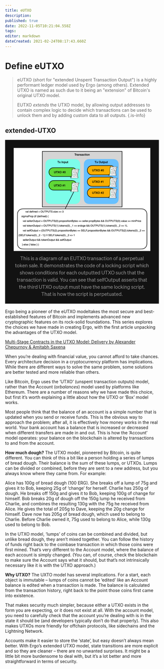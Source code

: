 ```yaml
---
title: eUTXO
description: 
published: true
date: 2022-11-05T10:21:04.558Z
tags: 
editor: markdown
dateCreated: 2021-02-24T08:17:43.660Z
---
```


# Define eUTXO

> eUTXO (short for "extended Unspent Transaction Output") is a highly performant ledger model used by Ergo (among others). Extended UTXO is named as such due to it being an "extension" of Bitcoin's original UTXO model.
>
>
>
> EUTXO *extends* the UTXO model, by allowing output addresses to contain complex logic to decide which transactions can be used to unlock them and by adding custom data to all outputs.
{.is-info}


## extended-UTXO 

![screenshot_20221105-013919-449.png](/screenshot_20221105-013919-449.png) 


Ergo being a pioneer of the eUTXO modeltakes the most secure and best-established features of Bitcoin and implements advanced new cryptographic features on its rock-solid foundations. This series explores the choices we have made in creating Ergo, with the first article unpacking the advantages of the UTXO model.

[Multi-Stage Contracts in the UTXO Model: Delivery by Alexander Chepurnoy & Amitabh Saxena](https://www.youtube.com/watch?v=g3FlM_WOwBU)

When you’re dealing with financial value, you cannot afford to take chances. Every architecture decision in a cryptocurrency platform has implications. While there are different ways to solve the same problem, some solutions are better tested and more reliable than others.

Like Bitcoin, Ergo uses the ‘UTXO’ (unspent transaction outputs) model, rather than the Account (or*balances*) model used by platforms like Ethereum. There are a number of reasons why we have made this choice, but first it’s worth explaining a little about how the UTXO or ‘Box’ model works.

Most people think that the balance of an account is a simple number that is updated when you send or receive funds. This is the obvious way to approach the problem; after all, it is effectively how money works in the real world. Your bank account has a balance that is increased or decreased when different transfers are made in and out. This is how the ‘Account’ model operates: your balance on the blockchain is altered by transactions to and from the account.

**How much dough?**
The UTXO model, pioneered by Bitcoin, is quite different. You can think of this a bit like a person holding a series of lumps of bread dough. Their balance is the sum of these lumps, or UTXOs. Lumps can be divided or combined, before they are sent to a new address, but you always know where they came from. For example:

Alice has 100g of bread dough (100 ERG). She breaks off a lump of 75g and gives it to Bob, keeping 25g of ‘change’ for herself. Charlie has 250g of dough. He breaks off 150g and gives it to Bob, keeping 100g of change for himself. Bob breaks 20g of dough off the 150g lump he received from Charlie, and combines the resulting 130g with the 75g he received from Alice. He gives the total of 205g to Dave, keeping the 20g change for himself. Dave now has 205g of bread dough, which used to belong to Charlie. Before Charlie owned it, 75g used to belong to Alice, while 130g used to belong to Bob.

In the UTXO model, ‘lumps’ of coins can be combined and divided, but unlike bread dough, they aren’t mixed together. You can follow the history of funds right back to the coinbase transaction in which those coins were first mined. That’s very different to the Account model, where the balance of each account is simply changed. (You can, of course, check the blockchain to make sure the Account says what it should, but that’s not intrinsically necessary like it is with the UTXO approach.)

**Why UTXO?**
The UXTO model has several implications. For a start, each object is immutable – lumps of coins cannot be ‘edited’ like an Account balance is edited when a transaction is made. The balance is calculated from the transaction history, right back to the point those coins first came into existence.

That makes security much simpler, because either a UTXO exists in the form you are expecting, or it does not exist at all. With the account model, you need to carefully check that the account you’re dealing with is in the state it should be (and developers typically don’t do that properly). This also makes UTXOs more friendly for offchain protocols, like sidechains and the Lightning Network.

Accounts make it easier to store the ‘state’, but easy doesn’t always mean better. With Ergo’s extended UTXO model, state transitions are more explicit and so they are cleaner – there are no unwanted surprises. It might be a little bit more burdensome to deal with, but it’s a lot better and more straightforward in terms of security.